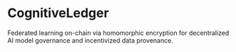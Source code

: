 # CognitiveLedger
Federated learning on-chain via homomorphic encryption for decentralized AI model governance and incentivized data provenance.
